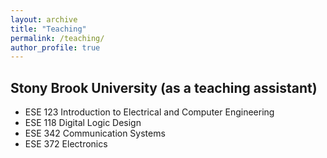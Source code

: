 ```yaml
---
layout: archive
title: "Teaching"
permalink: /teaching/
author_profile: true
---
```



## Stony Brook University (as a teaching assistant)

* ESE 123 Introduction to Electrical and Computer Engineering
* ESE 118 Digital Logic Design
* ESE 342 Communication Systems
* ESE 372 Electronics
